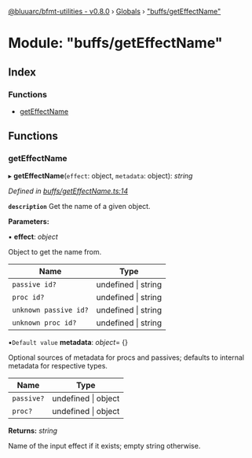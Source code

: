 [@bluuarc/bfmt-utilities - v0.8.0](../README.md) › [Globals](../globals.md) › ["buffs/getEffectName"](_buffs_geteffectname_.md)

# Module: "buffs/getEffectName"

## Index

### Functions

* [getEffectName](_buffs_geteffectname_.md#geteffectname)

## Functions

###  getEffectName

▸ **getEffectName**(`effect`: object, `metadata`: object): *string*

*Defined in [buffs/getEffectName.ts:14](https://github.com/BluuArc/bfmt-utilities/blob/master/src/buffs/getEffectName.ts#L14)*

**`description`** Get the name of a given object.

**Parameters:**

▪ **effect**: *object*

Object to get the name from.

Name | Type |
------ | ------ |
`passive id?` | undefined &#124; string |
`proc id?` | undefined &#124; string |
`unknown passive id?` | undefined &#124; string |
`unknown proc id?` | undefined &#124; string |

▪`Default value`  **metadata**: *object*= {}

Optional sources of metadata for procs and passives; defaults to internal metadata for respective types.

Name | Type |
------ | ------ |
`passive?` | undefined &#124; object |
`proc?` | undefined &#124; object |

**Returns:** *string*

Name of the input effect if it exists; empty string otherwise.
